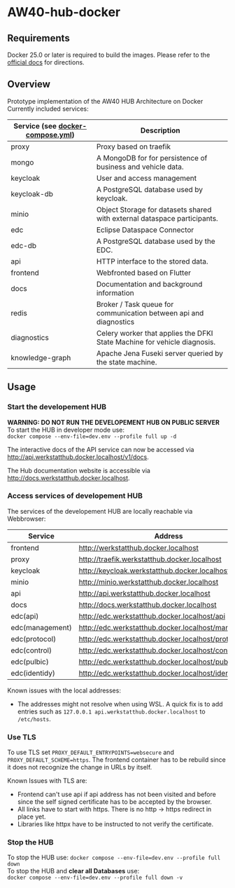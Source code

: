 # AW40-hub-docker

## Requirements

Docker 25.0 or later is required to build the images. Please refer to the [official docs](https://docs.docker.com/engine/install/) for directions.

## Overview

Prototype implementation of the AW40 HUB Architecture on Docker\
Currently included services:

| Service (see [docker-compose.yml](docker-compose.yml)) | Description                                                              |
|--------------------------------------------------------|--------------------------------------------------------------------------|
| proxy                                                  | Proxy based on traefik                                                   |
| mongo                                                  | A MongoDB for for persistence of business and vehicle data.              |
| keycloak                                               | User and access management                                               |
| keycloak-db                                            | A PostgreSQL database used by keycloak.                                  |
| minio                                                  | Object Storage for datasets shared with external dataspace participants. |
| edc                                                    | Eclipse Dataspace Connector                                              |
| edc-db                                                 | A PostgreSQL database used by the EDC.                                   |
| api                                                    | HTTP interface to the stored data.                                       |
| frontend                                               | Webfronted based on Flutter                                              |
| docs                                                   | Documentation and background information                                 |
| redis                                                  | Broker / Task queue for communication between api and diagnostics        |
| diagnostics                                            | Celery worker that applies the DFKI State Machine for vehicle diagnosis. |
| knowledge-graph                                        | Apache Jena Fuseki server queried by the state machine.                  |



## Usage

### Start the developement HUB
**WARNING: DO NOT RUN THE DEVELOPEMENT HUB ON PUBLIC SERVER**\
To start the HUB in developer mode use:\
```docker compose --env-file=dev.env --profile full up -d```

The interactive docs of the API service can now be accessed via
http://api.werkstatthub.docker.localhost/v1/docs.  

The Hub documentation website is accessible via
http://docs.werkstatthub.docker.localhost.


### Access services of developement HUB
The services of the developement HUB are locally reachable via Webbrowser:

| Service         | Address                                             |
|-----------------|-----------------------------------------------------|
| frontend        | http://werkstatthub.docker.localhost                |
| proxy           | http://traefik.werkstatthub.docker.localhost        |
| keycloak        | http://keycloak.werkstatthub.docker.localhost       |
| minio           | http://minio.werkstatthub.docker.localhost          |
| api             | http://api.werkstatthub.docker.localhost            |
| docs            | http://docs.werkstatthub.docker.localhost           |
| edc(api)        | http://edc.werkstatthub.docker.localhost/api        |
| edc(management) | http://edc.werkstatthub.docker.localhost/management |
| edc(protocol)   | http://edc.werkstatthub.docker.localhost/protocol   |
| edc(control)    | http://edc.werkstatthub.docker.localhost/control    |
| edc(pulbic)     | http://edc.werkstatthub.docker.localhost/public     |
| edc(identidy)   | http://edc.werkstatthub.docker.localhost/identity   |

Known issues with the local addresses:
- The addresses might not resolve when using WSL. A quick fix is to add
entries such as `127.0.0.1 api.werkstatthub.docker.localhost` to `/etc/hosts`.

### Use TLS
To use TLS set ```PROXY_DEFAULT_ENTRYPOINTS=websecure``` and 
```PROXY_DEFAULT_SCHEME=https```. The frontend container has to be rebuild since
it does not recognize the change in URLs by itself.

Known Issues with TLS are:
- Frontend can't use api if api address has not been visited and before since
the self signed certificate has to be accepted by the browser.
- All links have to start with https. There is no http &rarr; https redirect in 
place yet.
- Libraries like httpx have to be instructed to not verify the certificate.

### Stop the HUB
To stop the HUB use:
```docker compose --env-file=dev.env --profile full down``` \
To stop the HUB and **clear all Databases** use:\
```docker compose --env-file=dev.env --profile full down -v ```
